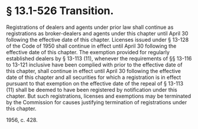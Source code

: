 # § 13.1-526 Transition.

<p>Registrations of dealers and agents under prior law shall continue as registrations as broker-dealers and agents under this chapter until April 30 following the effective date of this chapter. Licenses issued under § 13-128 of the Code of 1950 shall continue in effect until April 30 following the effective date of this chapter. The exemption provided for regularly established dealers by § 13-113 (11), whenever the requirements of §§ 13-116 to 13-121 inclusive have been complied with prior to the effective date of this chapter, shall continue in effect until April 30 following the effective date of this chapter and all securities for which a registration is in effect pursuant to that exemption on the effective date of the repeal of § 13-113 (11) shall be deemed to have been registered by notification under this chapter. But such registrations, licenses and exemptions may be terminated by the Commission for causes justifying termination of registrations under this chapter.</p><p>1956, c. 428.</p>